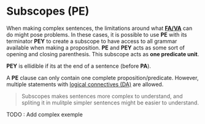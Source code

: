 # Subscopes (PE)

When making complex sentences, the limitations around what
[**FA/VA**](../bindings/VA_FA.md) can do might pose problems. In these cases, it
is possible to use **PE** with its terminator **PEY** to create a subscope to
have access to all grammar available when making a proposition. **PE** and
**PEY** acts as some sort of opening and closing parenthesis. This subscope acts
as **one predicate unit**.

**PEY** is ellidible if its at the end of a sentence (before **PA**).

A **PE** clause can only contain one complete proposition/predicate. However,
multiple statements with [logical connectives (DA)](./DA.md) are allowed.

> Subscopes makes sentences more complex to understand, and spliting it in
> mulitple simpler sentences might be easier to understand.

TODO : Add complex exemple